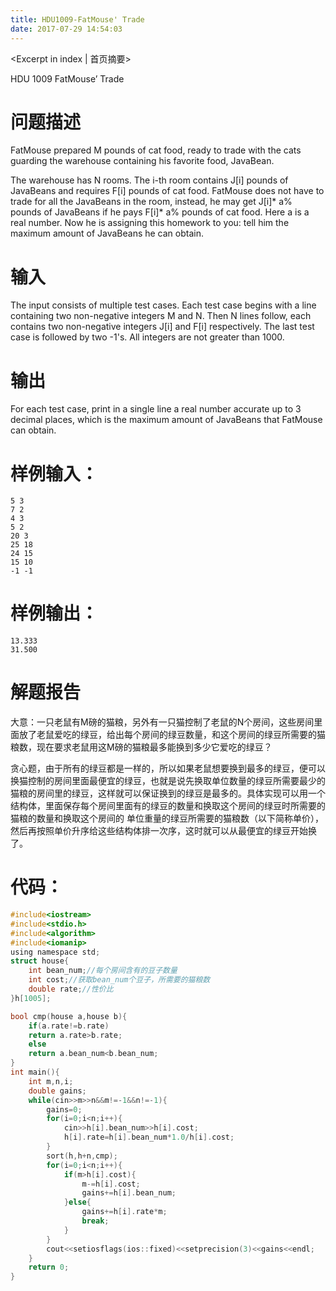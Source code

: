 ```yaml
---
title: HDU1009-FatMouse' Trade
date: 2017-07-29 14:54:03
---
```

<Excerpt in index | 首页摘要> 

HDU 1009 FatMouse’ Trade
<!-- more -->

# 问题描述
FatMouse prepared M pounds of cat food, ready to trade with the cats guarding the warehouse containing his favorite food, JavaBean.

The warehouse has N rooms. The i-th room contains J[i] pounds of JavaBeans and requires F[i] pounds of cat food. FatMouse does not have to trade for all the JavaBeans in the room, instead, he may get J[i]* a% pounds of JavaBeans if he pays F[i]* a% pounds of cat food. Here a is a real number. Now he is assigning this homework to you: tell him the maximum amount of JavaBeans he can obtain.

# 输入

The input consists of multiple test cases. Each test case begins with a line containing two non-negative integers M and N. Then N lines follow, each contains two non-negative integers J[i] and F[i] respectively. The last test case is followed by two -1's. All integers are not greater than 1000.


# 输出

For each test case, print in a single line a real number accurate up to 3 decimal places, which is the maximum amount of JavaBeans that FatMouse can obtain.

# 样例输入：
```
5 3
7 2
4 3
5 2
20 3
25 18
24 15
15 10
-1 -1

```
# 样例输出：

```
13.333
31.500
```
# 解题报告
大意：一只老鼠有M磅的猫粮，另外有一只猫控制了老鼠的N个房间，这些房间里面放了老鼠爱吃的绿豆，给出每个房间的绿豆数量，和这个房间的绿豆所需要的猫粮数，现在要求老鼠用这M磅的猫粮最多能换到多少它爱吃的绿豆？

贪心题，由于所有的绿豆都是一样的，所以如果老鼠想要换到最多的绿豆，便可以换猫控制的房间里面最便宜的绿豆，也就是说先换取单位数量的绿豆所需要最少的猫粮的房间里的绿豆，这样就可以保证换到的绿豆是最多的。具体实现可以用一个结构体，里面保存每个房间里面有的绿豆的数量和换取这个房间的绿豆时所需要的猫粮的数量和换取这个房间的 单位重量的绿豆所需要的猫粮数（以下简称单价），然后再按照单价升序给这些结构体排一次序，这时就可以从最便宜的绿豆开始换了。

# 代码：
```C
#include<iostream>
#include<stdio.h>
#include<algorithm>
#include<iomanip>
using namespace std;
struct house{
    int bean_num;//每个房间含有的豆子数量
    int cost;//获取bean_num个豆子，所需要的猫粮数
    double rate;//性价比
}h[1005];

bool cmp(house a,house b){
    if(a.rate!=b.rate)
    return a.rate>b.rate;
    else
    return a.bean_num<b.bean_num;
}
int main(){
    int m,n,i;
    double gains;
    while(cin>>m>>n&&m!=-1&&n!=-1){
        gains=0;
        for(i=0;i<n;i++){
            cin>>h[i].bean_num>>h[i].cost;
            h[i].rate=h[i].bean_num*1.0/h[i].cost;
        }
        sort(h,h+n,cmp);
        for(i=0;i<n;i++){
            if(m>h[i].cost){
                m-=h[i].cost;
                gains+=h[i].bean_num;
            }else{
                gains+=h[i].rate*m;
                break;
            }
        }
        cout<<setiosflags(ios::fixed)<<setprecision(3)<<gains<<endl;
    }
    return 0;
}
```